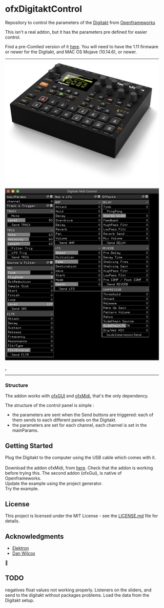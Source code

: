 # ofxDigitaktControl

Repository to control the parameters of the [Digitakt](https://www.elektron.se/products/digitakt/) from [Openframeworks](https://openframeworks.cc/)


This isn't a real addon, but it has the parameters pre defined for easier control.

Find a pre-Comlied version of it [here](./example/bin/example.app).
You will need to have the 1.11 firmware or newer for the Digitakt, and MAC OS Mojave (10.14.6), or newer.


- - - -

![.](assets/digitakt.png)

![.](assets/controls.png)

[.](assets/digitaktControl.gif)


- - - -

### Structure
The addon works with [ofxGUI](https://github.com/openframeworks/openFrameworks/tree/master/addons/ofxGui) and [ofxMidi](https://github.com/danomatika/ofxMidi), that's the only dependency.

The structure of the control panel is simple :
* the parameters are sent when the Send buttons are triggered:
each of them sends to each different panels on the Digitakt.
* the parameters are set for each channel, each channel is set in the mainParams.


## Getting Started
Plug the Digitakt to the computer using the USB cable which comes with it.
</br></br>
Download the addon ofxMidi, from [here](https://github.com/danomatika/ofxMidi).
Check that the addon is working before trying this.
The second addon (ofxGui), is native of Openframeworks.
</br>
Update the example using the project generator.
</br>
Try the example.

## License

This project is licensed under the MIT License - see the [LICENSE.md](./LICENSE) file for details.


## Acknowledgments

* [Elektron](https://www.elektron.se)
* [Dan Wilcox](https://github.com/danomatika/ofxMidi)

:floppy_disk:

## TODO
negatives float values not working properly.
Listeners on the sliders, and send to the digitakt without packages problems.
Load the data from the Digitakt setup.
